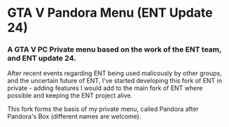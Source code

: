 # GTA V Pandora Menu (ENT Update 24)

### A GTA V PC Private menu based on the work of the ENT team, and ENT update 24. 

After recent events regarding ENT being used malicously by other groups, and the uncertain future of ENT, I've started developing this fork of ENT in private - adding features I would add to the main fork of ENT where possible and keeping the ENT project alive. 

This fork forms the basis of my private menu, called Pandora after Pandora's Box (different names are welcome). 

